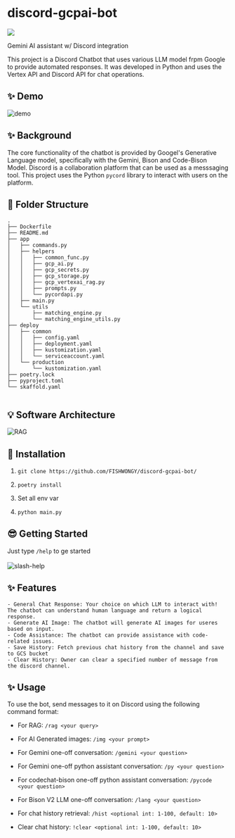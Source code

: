 # discord-gcpai-bot

<p align="left">
  <a href="https://fishwongy.github.io/" target="_blank"><img src="https://img.shields.io/badge/Blog-Read%20About%20This%20Project-blue.svg" /></a>
  <!--<a href="https://twitter.com/intent/follow?screen_name=fishwongxd" target="_blank"><img src="https://img.shields.io/twitter/follow/fishwongxd?style=social" /></a>-->
</p>

Gemini AI assistant w/ Discord integration

This project is a Discord Chatbot that uses various LLM model frpm Google to provide automated responses. It was developed in Python and uses the Vertex API and Discord API for chat operations.

## ✨ Demo
![demo](https://github.com/FISHWONGY/discord-gcpai-bot/assets/59711659/a2a57e9b-7695-4a29-b0dd-4e40b298a570)




## ✨ Background

The core functionality of the chatbot is provided by Googel's Generative Language model, specifically with the Gemini, Bison and Code-Bison Model.
Discord is a collaboration platform that can be used as a messsaging tool. This project uses the Python `pycord` library to interact with users on the platform.

## 📁 Folder Structure
```
.
├── Dockerfile
├── README.md
├── app
│   ├── commands.py
│   ├── helpers
│   │   ├── common_func.py
│   │   ├── gcp_ai.py
│   │   ├── gcp_secrets.py
│   │   ├── gcp_storage.py
│   │   ├── gcp_vertexai_rag.py
│   │   ├── prompts.py
│   │   └── pycordapi.py
│   ├── main.py
│   └── utils
│       ├── matching_engine.py
│       └── matching_engine_utils.py
├── deploy
│   ├── common
│   │   ├── config.yaml
│   │   ├── deployment.yaml
│   │   ├── kustomization.yaml
│   │   └── serviceaccount.yaml
│   └── production
│       └── kustomization.yaml
├── poetry.lock
├── pyproject.toml
└── skaffold.yaml


```

## 💡 Software Architecture
![RAG](https://github.com/FISHWONGY/discord-gcpai-bot/assets/59711659/0336882b-da94-4370-a3fc-2182379524a2)


## 🚀 Installation
1. ```git clone https://github.com/FISHWONGY/discord-gcpai-bot/```

2. ```poetry install```

3. Set all env var

4. ```python main.py```


## 😎 Getting Started
Just type `/help` to ge started</br></br>
![slash-help](https://github.com/FISHWONGY/discord-gcpai-bot/assets/59711659/ba58adac-bc51-4be0-b2c3-b0ba34762768)


 ## ✨ Features

    - General Chat Response: Your choice on which LLM to interact with! The chatbot can understand human language and return a logical response.
    - Generate AI Image: The chatbot will generate AI images for useres based on input.
    - Code Assistance: The chatbot can provide assistance with code-related issues.
    - Save History: Fetch previous chat history from the channel and save to GCS bucket
    - Clear History: Owner can clear a specified number of message from the discord channel.


 ## ✨ Usage

To use the bot, send messages to it on Discord using the following command format:
- For RAG: ```/rag <your query>```

- For AI Generated images: ```/img <your prompt>```


- For Gemini one-off conversation: ```/gemini <your question>```


- For Gemini one-off python assistant conversation: ```/py <your question>```


- For codechat-bison one-off python assistant conversation: ```/pycode <your question>```


- For Bison V2 LLM one-off conversation: ```/lang <your question>```


- For chat history retrieval: ```/hist <optional int: 1-100, default: 10>```


- Clear chat history: ```!clear <optional int: 1-100, default: 10>```
